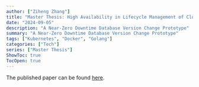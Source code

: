 ```yaml
---
author: ["Ziheng Zhang"]
title: "Master Thesis: High Availability in Lifecycle Management of Cloud-Native Network Functions"
date: "2024-09-05"
description: "A Near-Zero Downtime Database Version Change Prototype"
summary: "A Near-Zero Downtime Database Version Change Prototype"
tags: ["Kubernetes", "Docker", "Golang"]
categories: ["Tech"]
series: ["Master Thesis"]
ShowToc: true
TocOpen: true
---
```


The published paper can be found [here](https://www.diva-portal.org/smash/record.jsf?aq2=%5B%5B%5D%5D&c=1&af=%5B%5D&searchType=UNDERGRADUATE&sortOrder2=title_sort_asc&language=en&pid=diva2%3A1781462&aq=%5B%5B%7B%22author%22%3A%5B%22Zhang%2C+Ziheng%22%5D%7D%5D%5D&sf=all&aqe=%5B%5D&sortOrder=author_sort_asc&onlyFullText=false&noOfRows=50&dswid=733).
